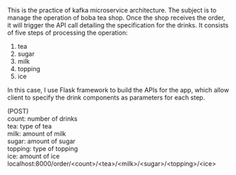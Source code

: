 This is the practice of kafka microservice architecture.
The subject is to manage the operation of boba tea shop. 
Once the shop receives the order, it will trigger the API call detailing the specification for the drinks.
It consists of five steps of processing the operation:
1. tea
2. sugar
3. milk
4. topping
5. ice

In this case, I use Flask framework to build the APIs for the app,
which allow client to specify the drink components as parameters for each step.

(POST)\
count: number of drinks\
tea: type of tea\
milk: amount of milk\
sugar: amount of sugar\
topping: type of topping\
ice: amount of ice
localhost:8000/order/<count<f>>/<tea<f>>/<milk<f>>/<sugar<f>>/<topping<f>>/<ice<f>>